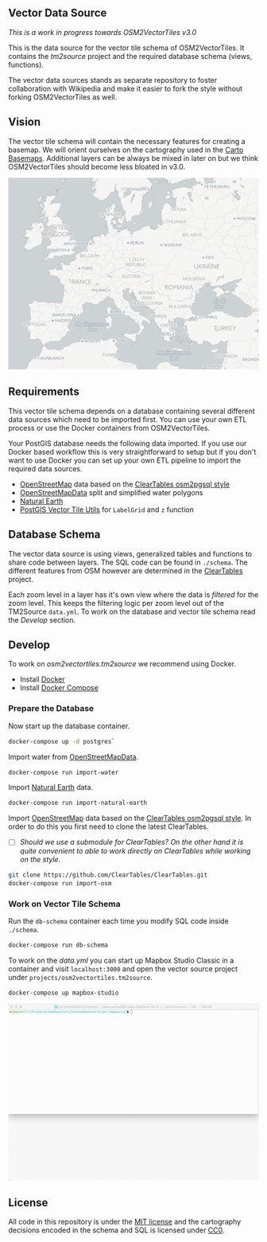 ## Vector Data Source

*This is a work in progress towards OSM2VectorTiles v3.0*

This is the data source for the vector tile schema of OSM2VectorTiles.
It contains the *tm2source* project and the required database schema (views, functions).

The vector data sources stands as separate repository to foster collaboration with Wikipedia
and make it easier to fork the style without forking OSM2VectorTiles as well.

## Vision

The vector tile schema will contain the necessary features for creating a basemap.
We will orient ourselves on the cartography used in the [Carto Basemaps](https://carto.com/location-data-services/basemaps/).
Additional layers can be always be mixed in later on but we think OSM2VectorTiles should become less bloated in v3.0.

![Future basemaps based on OSM2VectorTiles v3.0?](./basemap_vision.png)

## Requirements

This vector tile schema depends on a database containing several different data sources
which need to be imported first. You can use your own ETL process or use the Docker containers from
OSM2VectorTiles.

Your PostGIS database needs the following data imported. If you use our Docker based workflow this is very straightforward to setup
but if you don't want to use Docker you can set up your own ETL pipeline to import the required data sources.

- [OpenStreetMap](http://wiki.openstreetmap.org/wiki/Osm2pgsql) data based on the [ClearTables osm2pgsql style](https://github.com/ClearTables/ClearTables)
- [OpenStreetMapData](http://openstreetmapdata.com/) split and simplified water polygons
- [Natural Earth](http://www.naturalearthdata.com/)
- [PostGIS Vector Tile Utils](https://github.com/mapbox/postgis-vt-util) for `LabelGrid` and `z` function

## Database Schema

The vector data source is using views, generalized tables and functions to share code between layers.
The SQL code can be found in `./schema`. The different features from OSM however are determined in the [ClearTables](https://github.com/ClearTables/ClearTables) project.

Each zoom level in a layer has it's own view where the data is *filtered* for the zoom level.
This keeps the filtering logic per zoom level out of the TM2Source `data.yml`.
To work on the database and vector tile schema read the *Develop* section.

## Develop

To work on *osm2vectortiles.tm2source* we recommend using Docker.

- Install [Docker](https://docs.docker.com/engine/installation/)
- Install [Docker Compose](https://docs.docker.com/compose/install/)

### Prepare the Database

Now start up the database container.

```bash
docker-compose up -d postgres`
```

Import water from [OpenStreetMapData](http://openstreetmapdata.com/).

```bash
docker-compose run import-water
```

Import [Natural Earth](http://www.naturalearthdata.com/) data.

```bash
docker-compose run import-natural-earth
```

Import [OpenStreetMap](http://wiki.openstreetmap.org/wiki/Osm2pgsql) data based on the [ClearTables osm2pgsql style](https://github.com/ClearTables/ClearTables).
In order to do this you first need to clone the latest ClearTables.

- [ ] *Should we use a submodule for ClearTables? On the other hand it is quite convenient to able to work directly on ClearTables while working on the style.*

```bash
git clone https://github.com/ClearTables/ClearTables.git
docker-compose run import-osm
```

### Work on Vector Tile Schema

Run the `db-schema` container each time you modify SQL code inside `./schema`.

```bash
docker-compose run db-schema
```

To work on the *data.yml* you can start up Mapbox Studio Classic in a container
and visit `localhost:3000` and open the vector source project under `projects/osm2vectortiles.tm2source`.

```bash
docker-compose up mapbox-studio
```

![Develop on OSM2VectorTiles with Mapbox Studio Classic](./mapbox_studio_classic.gif)

## License

All code in this repository is under the [MIT license](./LICENSE) and the cartography decisions encoded in the schema and SQL is licensed under [CC0](https://creativecommons.org/publicdomain/zero/1.0/).
